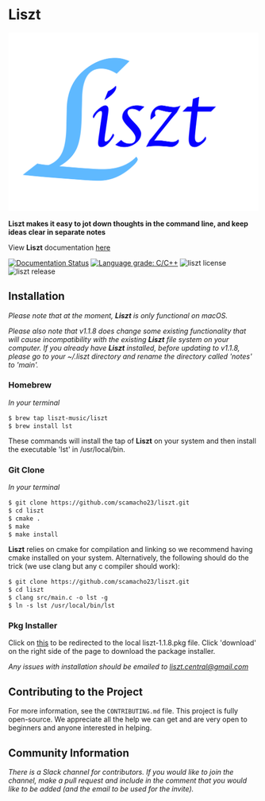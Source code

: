 # Liszt 

![](liszt.png)

**Liszt makes it easy to jot down thoughts in the command line, and
keep ideas clear in separate notes**

View **Liszt** documentation [here](https://liszt.readthedocs.io "Liszt")

[![Documentation Status](https://readthedocs.org/projects/liszt/badge/?version=latest)](https://liszt.readthedocs.io/en/latest/?badge=latest)
[![Language grade: C/C++](https://img.shields.io/lgtm/grade/cpp/g/scamacho23/homebrew-liszt.svg?logo=lgtm&logoWidth=18)](https://lgtm.com/projects/g/scamacho23/homebrew-liszt/context:cpp)
![liszt license](https://img.shields.io/badge/license-GPL%20v3-success)
![liszt release](https://img.shields.io/badge/release-v1.1.8-informational)

## Installation

*Please note that at the moment, **Liszt** is only functional on macOS.*

*Please also note that v1.1.8 does change some existing functionality that will cause incompatibility with
the existing **Liszt** file system on your computer. If you already have **Liszt** installed, before
updating to v1.1.8, please go to your ~/.liszt directory and rename the directory called 'notes' to
'main'.*

### Homebrew

*In your terminal*
```
$ brew tap liszt-music/liszt
$ brew install lst
```
These commands will install the tap of **Liszt** on your system and then install the executable
'lst' in /usr/local/bin. 

### Git Clone

*In your terminal*

```
$ git clone https://github.com/scamacho23/liszt.git
$ cd liszt 
$ cmake .
$ make
$ make install
```

**Liszt** relies on cmake for compilation and linking so we recommend having cmake installed on your
system. Alternatively, the following should do the trick (we use clang but any c compiler should work):

```
$ git clone https://github.com/scamacho23/liszt.git
$ cd liszt 
$ clang src/main.c -o lst -g
$ ln -s lst /usr/local/bin/lst
```

### Pkg Installer
Click on [this](liszt-1.1.8.pkg) to be redirected to the local liszt-1.1.8.pkg
file. Click 'download' on the right side of the page to download the package
installer.

*Any issues with installation should be emailed to liszt.central@gmail.com*

## Contributing to the Project
For more information, see the `CONTRIBUTING.md` file.
This project is fully open-source. We appreciate all the help
we can get and are very open to beginners and anyone interested
in helping.

## Community Information
*There is a Slack channel for contributors. If you would like to join
the channel, make a pull request and include in the comment that you
would like to be added (and the email to be used for the invite).*
